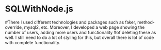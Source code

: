# SQLWithNode.js
#There I used different technologies and packages such as faker, method-override, mysql2, etc. Moreover, I developed a web page showing the number of users, adding more users and functionality
#of deleting these as well. I still need to do a lot of styling for this, but overall there is lot of code with complete functionality.

